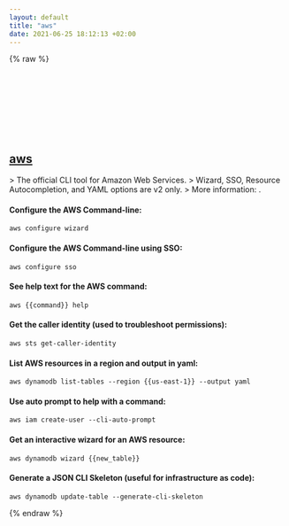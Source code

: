 ```yaml
---
layout: default
title: "aws"
date: 2021-06-25 18:12:13 +02:00
---
```

{% raw %}
<h2 id="aws">
  <a href="/en/common/aws.html">aws</a> <a href="#aws"><svg class="icon">
    <use href="/assets/images/unicode_sprite.svg#link" />
  </svg></a>
</h2>
> The official CLI tool for Amazon Web Services.
> Wizard, SSO, Resource Autocompletion, and YAML options are v2 only.
> More information: <https://aws.amazon.com/cli>.

#### Configure the AWS Command-line:
```shell
aws configure wizard
```
#### Configure the AWS Command-line using SSO:
```shell
aws configure sso
```
#### See help text for the AWS command:
```shell
aws {{command}} help
```
#### Get the caller identity (used to troubleshoot permissions):
```shell
aws sts get-caller-identity
```
#### List AWS resources in a region and output in yaml:
```shell
aws dynamodb list-tables --region {{us-east-1}} --output yaml
```
#### Use auto prompt to help with a command:
```shell
aws iam create-user --cli-auto-prompt
```
#### Get an interactive wizard for an AWS resource:
```shell
aws dynamodb wizard {{new_table}}
```
#### Generate a JSON CLI Skeleton (useful for infrastructure as code):
```shell
aws dynamodb update-table --generate-cli-skeleton
```
{% endraw %}